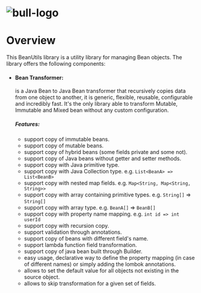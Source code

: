 <head>
    <title>About</title>
</head>

# ![bull-logo](images/BullBranding_03.png)

# Overview

This BeanUtils library is a utility library for managing Bean objects. The library offers the following components:

- #### Bean Transformer: 

    is a Java Bean to Java Bean transformer that recursively copies data from one object to another, it is generic, flexible, reusable, configurable and incredibly fast.
    It's the only library able to transform Mutable, Immutable and Mixed bean without any custom configuration.

    ##### Features:
    * support copy of immutable beans.
    * support copy of mutable beans.
    * support copy of hybrid beans (some fields private and some not).
    * support copy of Java beans without getter and setter methods.
    * support copy with Java primitive type.
    * support copy with Java Collection type. e.g. `List<BeanA> => List<BeanB>`
    * support copy with nested map fields. e.g. `Map<String, Map<String, String>>`
    * support copy with array containing primitive types. e.g. `String[]` => `String[]`
    * support copy with array type. e.g. `BeanA[]` => `BeanB[]`
    * support copy with property name mapping. e.g. `int id => int userId`
    * support copy with recursion copy.
    * support validation through annotations.
    * support copy of beans with different field's name.
    * support lambda function field transformation.
    * support copy of java bean built through Builder.
    * easy usage, declarative way to define the property mapping (in case of different names) or simply adding the lombok annotations.
    * allows to set the default value for all objects not existing in the source object.
    * allows to skip transformation for a given set of fields.


